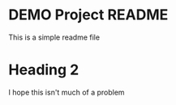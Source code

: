 # DEMO Project README

This is a simple readme file

# Heading 2

I hope this isn't much of a problem